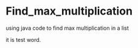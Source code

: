 Find_max_multiplication
=======================

using java code to find max multiplication in a list

it is test word.
